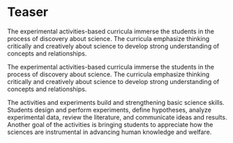 # Teaser
The experimental activities-based curricula immerse the students in the process of discovery about science. The curricula emphasize thinking critically and creatively about science to develop strong understanding of concepts and relationships.

The experimental activities-based curricula immerse the students in the process of discovery about science. The curricula emphasize thinking critically and creatively about science to develop strong understanding of concepts and relationships.

The activities and experiments build and strengthening basic science skills. Students design and perform experiments, define hypotheses, analyze experimental data, review the literature, and communicate ideas and results. Another goal of the activities is bringing students to appreciate how the sciences are instrumental in advancing human knowledge and welfare.